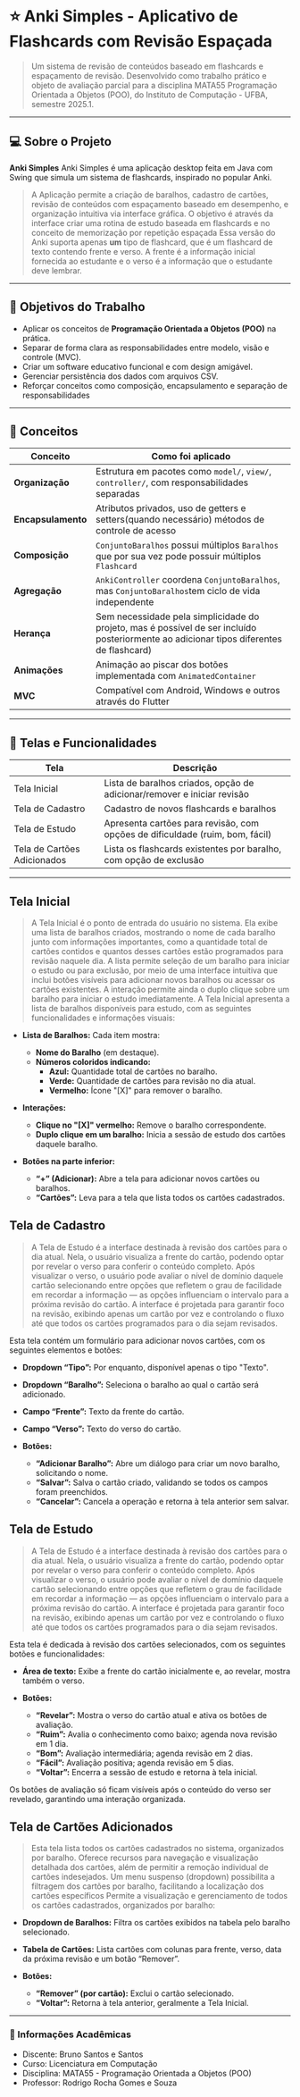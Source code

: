 # ⭐ Anki Simples - Aplicativo de Flashcards com Revisão Espaçada

> Um sistema de revisão de conteúdos baseado em flashcards e espaçamento de revisão.
> Desenvolvido como trabalho prático e objeto de avaliação parcial para a disciplina MATA55 Programação Orientada a Objetos (POO), do Instituto de Computação - UFBA, semestre 2025.1.

---

## 💻 Sobre o Projeto

**Anki Simples** Anki Simples é uma aplicação desktop feita em Java com Swing que simula um sistema de flashcards, inspirado no popular Anki.
> A Aplicação permite a criação de baralhos, cadastro de cartões, revisão de conteúdos com espaçamento baseado em desempenho, e organização intuitiva via interface gráfica.
> O objetivo é através da interface criar uma rotina de estudo baseada em flashcards e no conceito de memorização por repetição espaçada
> Essa versão do Anki suporta apenas **um** tipo de flashcard, que é um flashcard de texto contendo frente e verso. A frente é a informação inicial fornecida ao estudante e o verso é a informação que o estudante deve lembrar.

---

## 🎯 Objetivos do Trabalho

- Aplicar os conceitos de **Programação Orientada a Objetos (POO)** na prática.
- Separar de forma clara as responsabilidades entre modelo, visão e controle (MVC).
- Criar um software educativo funcional e com design amigável.
- Gerenciar persistência dos dados com arquivos CSV.
- Reforçar conceitos como composição, encapsulamento e separação de responsabilidades

---

## 🧠 Conceitos

| Conceito           | Como foi aplicado                                                                 |
|--------------------|------------------------------------------------------------------------------------|
| **Organização**    | Estrutura em pacotes como `model/`, `view/`, `controller/`, com responsabilidades separadas  |
| **Encapsulamento** | Atributos privados, uso de getters e setters(quando necessário) métodos de controle de acesso        |
| **Composição**     | `ConjuntoBaralhos` possui múltiplos `Baralhos` que por sua vez pode possuir múltiplos  `Flashcard`                    |
| **Agregação**      | `AnkiController` coordena  `ConjuntoBaralhos`, mas `ConjuntoBaralhos`tem ciclo de vida independente  |
| **Herança**     | Sem necessidade pela simplicidade do projeto, mas é possível de ser incluído posteriormente ao adicionar tipos diferentes de flashcard)            |
| **Animações**      | Animação ao piscar dos botões implementada com `AnimatedContainer`                |
| **MVC**| Compatível com Android, Windows e outros através do Flutter                       |

---

## 🧩 Telas e Funcionalidades

| Tela               | Descrição                                   |
|--------------------|---------------------------------------------|
| Tela Inicial       | Lista de baralhos criados, opção de adicionar/remover e iniciar revisão   |
| Tela de Cadastro      | Cadastro de novos flashcards e baralhos     |
| Tela de Estudo        | Apresenta cartões para revisão, com opções de dificuldade (ruim, bom, fácil)          |
| Tela de Cartões Adicionados   | Lista os flashcards existentes por baralho, com opção de exclusão              |

---

##  Tela Inicial

> A Tela Inicial é o ponto de entrada do usuário no sistema. Ela exibe uma lista de baralhos criados, mostrando o nome de cada baralho junto com informações importantes, como a quantidade total de cartões contidos e quantos desses cartões estão programados para revisão naquele dia. A lista permite seleção de um baralho para iniciar o estudo ou para exclusão, por meio de uma interface intuitiva que inclui botões visíveis para adicionar novos baralhos ou acessar os cartões existentes. A interação permite ainda o duplo clique sobre um baralho para iniciar o estudo imediatamente.
> A Tela Inicial apresenta a lista de baralhos disponíveis para estudo, com as seguintes funcionalidades e informações visuais:

- **Lista de Baralhos:** Cada item mostra:
  - **Nome do Baralho** (em destaque).
  - **Números coloridos indicando:**
    - **Azul:** Quantidade total de cartões no baralho.
    - **Verde:** Quantidade de cartões para revisão no dia atual.
    - **Vermelho:** Ícone "[X]" para remover o baralho.

- **Interações:**
  - **Clique no "[X]" vermelho:** Remove o baralho correspondente.
  - **Duplo clique em um baralho:** Inicia a sessão de estudo dos cartões daquele baralho.

- **Botões na parte inferior:**
  - **“+” (Adicionar):** Abre a tela para adicionar novos cartões ou baralhos.
  - **“Cartões”:** Leva para a tela que lista todos os cartões cadastrados.


## Tela de Cadastro

> A Tela de Estudo é a interface destinada à revisão dos cartões para o dia atual. Nela, o usuário visualiza a frente do cartão, podendo optar por revelar o verso para conferir o conteúdo completo. Após visualizar o verso, o usuário pode avaliar o nível de domínio daquele cartão selecionando entre opções que refletem o grau de facilidade em recordar a informação — as opções influenciam o intervalo para a próxima revisão do cartão. A interface é projetada para garantir foco na revisão, exibindo apenas um cartão por vez e controlando o fluxo até que todos os cartões programados para o dia sejam revisados.

Esta tela contém um formulário para adicionar novos cartões, com os seguintes elementos e botões:

- **Dropdown “Tipo”:** Por enquanto, disponível apenas o tipo "Texto".
- **Dropdown “Baralho”:** Seleciona o baralho ao qual o cartão será adicionado.
- **Campo “Frente”:** Texto da frente do cartão.
- **Campo “Verso”:** Texto do verso do cartão.

- **Botões:**
  - **“Adicionar Baralho”:** Abre um diálogo para criar um novo baralho, solicitando o nome.
  - **“Salvar”:** Salva o cartão criado, validando se todos os campos foram preenchidos.
  - **“Cancelar”:** Cancela a operação e retorna à tela anterior sem salvar.
  
##  Tela de Estudo

> A Tela de Estudo é a interface destinada à revisão dos cartões para o dia atual. Nela, o usuário visualiza a frente do cartão, podendo optar por revelar o verso para conferir o conteúdo completo. Após visualizar o verso, o usuário pode avaliar o nível de domínio daquele cartão selecionando entre opções que refletem o grau de facilidade em recordar a informação — as opções influenciam o intervalo para a próxima revisão do cartão. A interface é projetada para garantir foco na revisão, exibindo apenas um cartão por vez e controlando o fluxo até que todos os cartões programados para o dia sejam revisados.

Esta tela é dedicada à revisão dos cartões selecionados, com os seguintes botões e funcionalidades:

- **Área de texto:** Exibe a frente do cartão inicialmente e, ao revelar, mostra também o verso.

- **Botões:**
  - **“Revelar”:** Mostra o verso do cartão atual e ativa os botões de avaliação.
  - **“Ruim”:** Avalia o conhecimento como baixo; agenda nova revisão em 1 dia.
  - **“Bom”:** Avaliação intermediária; agenda revisão em 2 dias.
  - **“Fácil”:** Avaliação positiva; agenda revisão em 5 dias.
  - **“Voltar”:** Encerra a sessão de estudo e retorna à tela inicial.

Os botões de avaliação só ficam visíveis após o conteúdo do verso ser revelado, garantindo uma interação organizada.


## Tela de Cartões Adicionados
> Esta tela lista todos os cartões cadastrados no sistema, organizados por baralho. Oferece recursos para navegação e visualização detalhada dos cartões, além de permitir a remoção individual de cartões indesejados. Um menu suspenso (dropdown) possibilita a filtragem dos cartões por baralho, facilitando a localização dos cartões específicos
> Permite a visualização e gerenciamento de todos os cartões cadastrados, organizados por baralho:

- **Dropdown de Baralhos:** Filtra os cartões exibidos na tabela pelo baralho selecionado.

- **Tabela de Cartões:** Lista cartões com colunas para frente, verso, data da próxima revisão e um botão “Remover”.

- **Botões:**
  - **“Remover” (por cartão):** Exclui o cartão selecionado.
  - **“Voltar”:** Retorna à tela anterior, geralmente a Tela Inicial.



---

### 🙋 Informações Acadêmicas
- Discente: Bruno Santos e Santos
- Curso: Licenciatura em Computação
- Disciplina: MATA55 - Programação Orientada a Objetos (POO)
- Professor: Rodrigo Rocha Gomes e Souza
